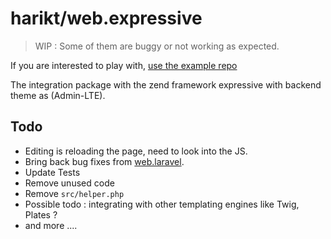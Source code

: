 # harikt/web.expressive

> WIP : Some of them are buggy or not working as expected.

If you are interested to play with, [use the example repo](https://github.com/harikt/dms-expressive-skeleton#usage)

The integration package with the zend framework expressive with backend theme as (Admin-LTE).

## Todo

* Editing is reloading the page, need to look into the JS.
* Bring back bug fixes from [web.laravel](https://github.com/dms-org/web.laravel/).
* Update Tests
* Remove unused code
* Remove `src/helper.php`
* Possible todo : integrating with other templating engines like Twig, Plates ?
* and more ....
